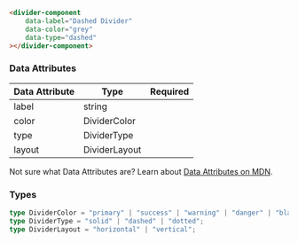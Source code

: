 ```html
<divider-component
    data-label="Dashed Divider"
    data-color="grey"
    data-type="dashed"
></divider-component>
```

### Data Attributes

| Data Attribute | Type | Required |
| -------------- | ---- | -------- |
| label | string | |
| color | DividerColor | |
| type | DividerType | |
| layout | DividerLayout | |

Not sure what Data Attributes are? Learn about [Data Attributes on MDN](https://developer.mozilla.org/en-US/docs/Web/HTML/Global_attributes/data-*).

### Types

```typescript
type DividerColor = "primary" | "success" | "warning" | "danger" | "black" | "grey" | "info";
type DividerType = "solid" | "dashed" | "dotted";
type DividerLayout = "horizontal" | "vertical";
```

